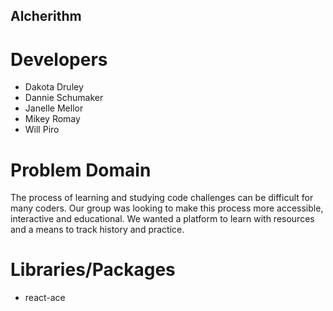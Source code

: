 ## Alcherithm

# Developers
- Dakota Druley
- Dannie Schumaker
- Janelle Mellor
- Mikey Romay
- Will Piro

# Problem Domain 

The process of learning and studying code challenges can be difficult for many coders. Our group was looking to make this process more accessible, interactive and educational. We wanted a platform to learn with resources and a means to track history and practice. 

# Libraries/Packages
- react-ace


